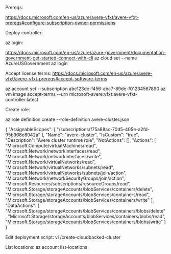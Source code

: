 Prereqs:

https://docs.microsoft.com/en-us/azure/avere-vfxt/avere-vfxt-prereqs#configure-subscription-owner-permissions

Deploy controller:


az login:

https://docs.microsoft.com/en-us/azure/azure-government/documentation-government-get-started-connect-with-cli
az cloud set --name AzureUSGovernment
az login


Accept license terms:
https://docs.microsoft.com/en-us/azure/avere-vfxt/avere-vfxt-prereqs#accept-software-terms

az account set --subscription abc123de-f456-abc7-89de-f01234567890
az vm image accept-terms --urn microsoft-avere:vfxt:avere-vfxt-controller:latest

Create role:

az role definition create --role-definition avere-cluster.json

{
    "AssignableScopes": [
        "/subscriptions/f75a88ac-70d5-405e-a2fd-95b308e8042a"
    ],
    "Name": "avere-cluster",
    "IsCustom": "true",
    "Description": "Avere cluster runtime role",
    "NotActions": [],
    "Actions": [
        "Microsoft.Compute/virtualMachines/read",
        "Microsoft.Network/networkInterfaces/read",
        "Microsoft.Network/networkInterfaces/write",
    "Microsoft.Network/virtualNetworks/read",
        "Microsoft.Network/virtualNetworks/subnets/read",
        "Microsoft.Network/virtualNetworks/subnets/join/action",
        "Microsoft.Network/networkSecurityGroups/join/action",
        "Microsoft.Resources/subscriptions/resourceGroups/read",
        "Microsoft.Storage/storageAccounts/blobServices/containers/delete",
        "Microsoft.Storage/storageAccounts/blobServices/containers/read",
        "Microsoft.Storage/storageAccounts/blobServices/containers/write"
    ],
    "DataActions": [
        "Microsoft.Storage/storageAccounts/blobServices/containers/blobs/delete",
        "Microsoft.Storage/storageAccounts/blobServices/containers/blobs/read",
        "Microsoft.Storage/storageAccounts/blobServices/containers/blobs/write"
    ]
}

Edit deployment script:
vi /create-cloudbacked-cluster


List locations:
az account list-locations

